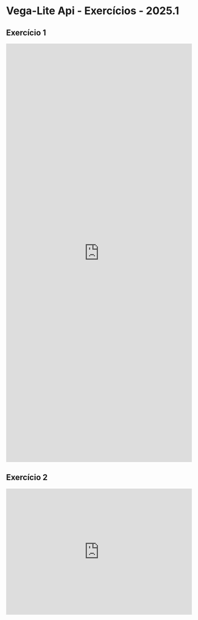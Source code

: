 # Vega-Lite Api - Exercícios - 2025.1


## Exercício 1
<iframe width="100%" height="1135" frameborder="0"
  src="https://observablehq.com/embed/cf75fe997fae8473@164?cells=barrasLife"></iframe>


## Exercício 2
<iframe width="100%" height="342" frameborder="0"
  src="https://observablehq.com/embed/cf75fe997fae8473@165?cells=sttLife"></iframe>
